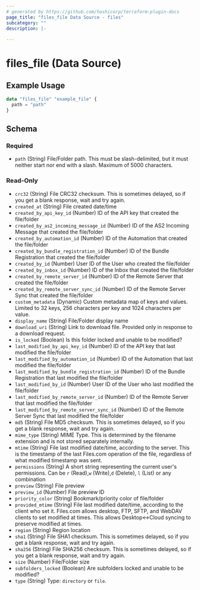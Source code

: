 ```yaml
---
# generated by https://github.com/hashicorp/terraform-plugin-docs
page_title: "files_file Data Source - files"
subcategory: ""
description: |-
  
---
```


# files_file (Data Source)



## Example Usage

```terraform
data "files_file" "example_file" {
  path = "path"
}
```

<!-- schema generated by tfplugindocs -->
## Schema

### Required

- `path` (String) File/Folder path. This must be slash-delimited, but it must neither start nor end with a slash. Maximum of 5000 characters.

### Read-Only

- `crc32` (String) File CRC32 checksum. This is sometimes delayed, so if you get a blank response, wait and try again.
- `created_at` (String) File created date/time
- `created_by_api_key_id` (Number) ID of the API key that created the file/folder
- `created_by_as2_incoming_message_id` (Number) ID of the AS2 Incoming Message that created the file/folder
- `created_by_automation_id` (Number) ID of the Automation that created the file/folder
- `created_by_bundle_registration_id` (Number) ID of the Bundle Registration that created the file/folder
- `created_by_id` (Number) User ID of the User who created the file/folder
- `created_by_inbox_id` (Number) ID of the Inbox that created the file/folder
- `created_by_remote_server_id` (Number) ID of the Remote Server that created the file/folder
- `created_by_remote_server_sync_id` (Number) ID of the Remote Server Sync that created the file/folder
- `custom_metadata` (Dynamic) Custom metadata map of keys and values. Limited to 32 keys, 256 characters per key and 1024 characters per value.
- `display_name` (String) File/Folder display name
- `download_uri` (String) Link to download file. Provided only in response to a download request.
- `is_locked` (Boolean) Is this folder locked and unable to be modified?
- `last_modified_by_api_key_id` (Number) ID of the API key that last modified the file/folder
- `last_modified_by_automation_id` (Number) ID of the Automation that last modified the file/folder
- `last_modified_by_bundle_registration_id` (Number) ID of the Bundle Registration that last modified the file/folder
- `last_modified_by_id` (Number) User ID of the User who last modified the file/folder
- `last_modified_by_remote_server_id` (Number) ID of the Remote Server that last modified the file/folder
- `last_modified_by_remote_server_sync_id` (Number) ID of the Remote Server Sync that last modified the file/folder
- `md5` (String) File MD5 checksum. This is sometimes delayed, so if you get a blank response, wait and try again.
- `mime_type` (String) MIME Type.  This is determined by the filename extension and is not stored separately internally.
- `mtime` (String) File last modified date/time, according to the server.  This is the timestamp of the last Files.com operation of the file, regardless of what modified timestamp was sent.
- `permissions` (String) A short string representing the current user's permissions.  Can be `r` (Read),`w` (Write),`d` (Delete), `l` (List) or any combination
- `preview` (String) File preview
- `preview_id` (Number) File preview ID
- `priority_color` (String) Bookmark/priority color of file/folder
- `provided_mtime` (String) File last modified date/time, according to the client who set it.  Files.com allows desktop, FTP, SFTP, and WebDAV clients to set modified at times.  This allows Desktop<->Cloud syncing to preserve modified at times.
- `region` (String) Region location
- `sha1` (String) File SHA1 checksum. This is sometimes delayed, so if you get a blank response, wait and try again.
- `sha256` (String) File SHA256 checksum. This is sometimes delayed, so if you get a blank response, wait and try again.
- `size` (Number) File/Folder size
- `subfolders_locked` (Boolean) Are subfolders locked and unable to be modified?
- `type` (String) Type: `directory` or `file`.
